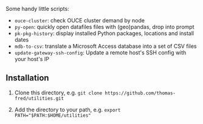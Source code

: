 Some handy little scripts:
- `ouce-cluster`: check OUCE cluster demand by node
- `py-open`: quickly open datafiles files with (geo)pandas, drop into prompt
- `pk-pkg-history`: display installed Python packages, locations and install dates
- `mdb-to-csv`: translate a Microsoft Access database into a set of CSV files
- `update-gateway-ssh-config`: Update a remote host's SSH config with your host's IP

## Installation

1) Clone this directory, e.g. `git clone https://github.com/thomas-fred/utilities.git`

2) Add the directory to your path, e.g. `export PATH="$PATH:$HOME/utilities"`
